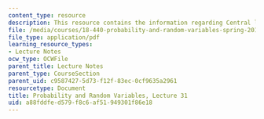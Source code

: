 ```yaml
---
content_type: resource
description: This resource contains the information regarding Central limit theorem.
file: /media/courses/18-440-probability-and-random-variables-spring-2014/a88fddfed579f8c6af51949301f86e18_MIT18_440S14_Lecture31.pdf
file_type: application/pdf
learning_resource_types:
- Lecture Notes
ocw_type: OCWFile
parent_title: Lecture Notes
parent_type: CourseSection
parent_uid: c9587427-5d73-f12f-83ec-0cf9635a2961
resourcetype: Document
title: Probability and Random Variables, Lecture 31
uid: a88fddfe-d579-f8c6-af51-949301f86e18
---
```

